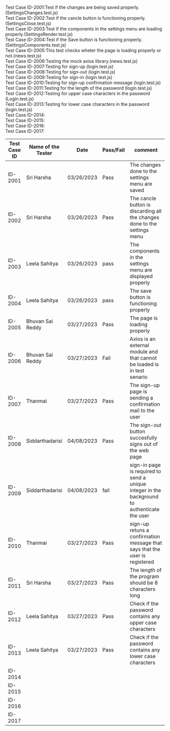Test Case ID-2001:Test if the changes are being saved properly.(SettingsChanges.test.js)<br>
Test Case ID-2002:Test if the cancle button is functioning properly.(SettingsClose.test.js)<br>
Test Case ID-2003:Test if the components in the settings menu are loading properly.(SettingsRender.test.js)<br>
Test Case ID-2004:Test if the Save button is functioning properly.(SettingsComponents.test.js)<br>
Test Case ID-2005:This test checks wheter the page is loading properly or not.(news.test.js) <br>
Test Case ID-2006:Testing the mock axios library.(news.test.js)<br>
Test Case ID-2007:Testing for sign-up (login.test.js)<br>
Test Case ID-2008:Testing for sign-out (login.test.js)<br>
Test Case ID-2009:Testing for sign-in (login.test.js)<br>
Test Case ID-2010:Testing for sign-up confirmation message (login.test.js)<br>
Test Case ID-2011:Testing for the length of the password (login.test.js)<br>
Test Case ID-2012:Testing for upper case characters in the password (Login.test.js)<br>
Test Case ID-2013:Testing for lower case characters in the password (login.test.js)<br>
Test Case ID-2014:<br>
Test Case ID-2015:<br>
Test Case ID-2016:<br>
Test Case ID-2017:<br>

| Test Case ID | Name of the Tester |Date| Pass/Fail | comment |
|---|---|---|---|---|
|ID-2001|Sri Harsha|03/26/2023|Pass|The changes done to the settings menu are saved|
|ID-2002|Sri Harsha|03/26/2023|Pass|The cancle button is discarding all the changes done to the settings menu|
|ID-2003|Leela Sahitya|03/26/2023|pass|The components in the settings menu are displayed properly|
|ID-2004|Leela Sahitya|03/26/2023|pass|The save button is functioning properly|
|ID-2005|Bhuvan Sai Reddy|03/27/2023|Pass|The page is loading properly|
|ID-2006|Bhuvan Sai Reddy|03/27/2023|Fail|Axios is an external module and that cannot be loaded is in test senario|
|ID-2007|Thanmai|03/27/2023|Pass|The sign-up page is sending a confirmation mail to the user|
|ID-2008|Siddarthadarisi|04/08/2023|Pass|The sign-out button succesfully signs out of the web page|
|ID-2009|Siddarthadarisi|04/08/2023|fail|sign-in page is required to send a unique integer in the background to authenticate the user|
|ID-2010|Thanmai|03/27/2023|Pass|sign-up retuns a confirmation message that says that the user is registered|
|ID-2011|Sri Harsha|03/27/2023|Pass|The length of the program should be 8 characters long|
|ID-2012|Leela Sahitya|03/27/2023|Pass|Check if the password contains any upper case characters|
|ID-2013|Leela Sahitya|03/27/2023|Pass|Check if the password contains any lower case characters|
|ID-2014|||||
|ID-2015|||||
|ID-2016|||||
|ID-2017|||||

